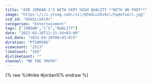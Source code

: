 ```yaml
---
title: "AIR JORDAN 1’S WITH VERY HIGH QUALITY **WITH ON FOOT**"
image: "https:\/\/i.ytimg.com\/vi\/Q5mSLLUXz9c\/hqdefault.jpg"
vid_id: "Q5mSLLUXz9c"
categories: "Entertainment"
tags: ["JORDAN","1’S","QUALITY"]
date: "2022-03-20T11:31:34+03:00"
vid_date: "2022-03-20T00:03:07Z"
duration: "PT10M38S"
viewcount: "2513"
likeCount: "169"
dislikeCount: ""
channel: "MK THE TRUTH"
---
```

{% raw %}#nike #jordan1{% endraw %}
